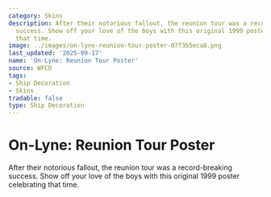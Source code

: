 ```yaml
---
category: Skins
description: After their notorious fallout, the reunion tour was a record-breaking
  success. Show off your love of the boys with this original 1999 poster celebrating
  that time.
image: ../images/on-lyne-reunion-tour-poster-07f3b5eca8.png
last_updated: '2025-09-17'
name: 'On-Lyne: Reunion Tour Poster'
source: WFCD
tags:
- Ship Decoration
- Skins
tradable: false
type: Ship Decoration
---
```


# On-Lyne: Reunion Tour Poster

After their notorious fallout, the reunion tour was a record-breaking success. Show off your love of the boys with this original 1999 poster celebrating that time.

